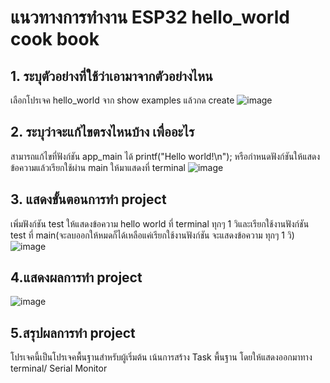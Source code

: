 # แนวทางการทำงาน ESP32 hello_world cook book
## 1. ระบุตัวอย่างที่ใช้ว่าเอามาจากตัวอย่างไหน
เลือกโปรเจค hello_world จาก show examples แล้วกด create
![image](https://github.com/user-attachments/assets/6bc2b934-056a-4906-a37e-dd3d41e2e5b6)

## 2. ระบุว่าจะแก้ไขตรงไหนบ้าง เพื่ออะไร
สามารถแก้ไขที่ฟังก์ชัน app_main ได้ printf("Hello world!\n"); หรือกำหนดฟังก์ชันให้แสดงข้อความแล้วเรียกใช้ผ่าน main ให้มาแสดงที่ terminal
![image](https://github.com/user-attachments/assets/56bd793e-f8a9-4742-aac7-3001cdc6ba38)

## 3. แสดงขั้นตอนการทำ project
เพิ่มฟังก์ชัน test ให้แสดงข้อความ hello world ที่ terminal ทุกๆ 1 วิและเรียกใช้งานฟังก์ชัน test ที่ main(จะลบออกให้หมดก็ได้เหลือแค่เรียกใช้งานฟังก์ชัน จะแสดงข้อความ ทุกๆ 1 วิ)
![image](https://github.com/user-attachments/assets/252b13bf-6825-4f35-9b9d-a7a349924f12)

## 4.แสดงผลการทำ project

![image](https://github.com/user-attachments/assets/309551d6-bafb-44f1-99fa-0240c4116558)

## 5.สรุปผลการทำ project
โปรเจคนี้เป็นโปรเจคพื้นฐานสำหรับผู้เริ่มต้น เน้นการสร้าง Task พื้นฐาน โดยให้แสดงออกมาทาง terminal/ Serial Monitor
